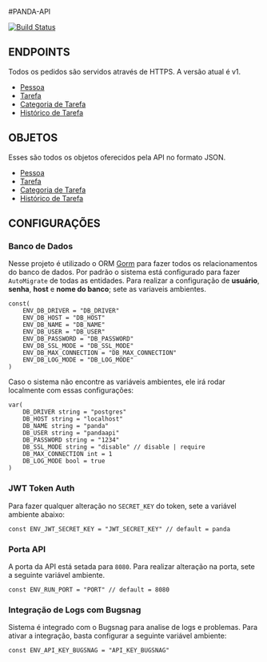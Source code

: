 #PANDA-API

[![Build Status](https://travis-ci.org/wilsontamarozzi/panda-api.svg?branch=master)](https://travis-ci.org/wilsontamarozzi/panda-api)

## ENDPOINTS

Todos os pedidos são servidos através de HTTPS. A versão atual é v1.
* [Pessoa](full_format.md#pessoa)
* [Tarefa](full_format.md#tarefa)
* [Categoria de Tarefa](full_format.md#categoria-de-tarefa)
* [Histórico de Tarefa](full_format.md#histórico-de-tarefa)

## OBJETOS

Esses são todos os objetos oferecidos pela API no formato JSON.
* [Pessoa](full_format.md#pessoa)
* [Tarefa](full_format.md#tarefa)
* [Categoria de Tarefa](full_format.md#categoria-de-tarefa)
* [Histórico de Tarefa](full_format.md#histórico-de-tarefa)

## CONFIGURAÇÕES

### Banco de Dados
Nesse projeto é utilizado o ORM [Gorm](http://jinzhu.me/gorm/) para fazer todos os relacionamentos do banco de dados.
Por padrão o sistema está configurado para fazer `AutoMigrate` de todas as entidades.
Para realizar a configuração de **usuário**, **senha**, **host** e **nome do banco**; sete as variaveis ambientes.

```golang
const(
    ENV_DB_DRIVER = "DB_DRIVER"
    ENV_DB_HOST = "DB_HOST"
    ENV_DB_NAME = "DB_NAME"
    ENV_DB_USER = "DB_USER"
    ENV_DB_PASSWORD = "DB_PASSWORD"
    ENV_DB_SSL_MODE = "DB_SSL_MODE"
    ENV_DB_MAX_CONNECTION = "DB_MAX_CONNECTION"
    ENV_DB_LOG_MODE = "DB_LOG_MODE"
)
```

Caso o sistema não encontre as variáveis ambientes, ele irá rodar localmente com essas configurações:

```golang
var(
    DB_DRIVER string = "postgres"
    DB_HOST string = "localhost"
    DB_NAME string = "panda"
    DB_USER string = "pandaapi"
    DB_PASSWORD string = "1234"
    DB_SSL_MODE string = "disable" // disable | require
    DB_MAX_CONNECTION int = 1
    DB_LOG_MODE bool = true
)
```

### JWT Token Auth
Para fazer qualquer alteração no `SECRET_KEY` do token, sete a variável ambiente abaixo:

```golang
const ENV_JWT_SECRET_KEY = "JWT_SECRET_KEY" // default = panda
```

### Porta API
A porta da API está setada para `8080`. Para realizar alteração na porta, sete a seguinte variável ambiente.

```golang
const ENV_RUN_PORT = "PORT" // default = 8080
```

### Integração de Logs com Bugsnag
Sistema é integrado com o Bugsnag para analise de logs e problemas. Para ativar a integração, basta configurar a seguinte variável ambiente:

```golang
const ENV_API_KEY_BUGSNAG = "API_KEY_BUGSNAG"
```